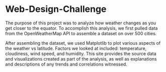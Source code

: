 # Web-Design-Challenge
     
The purpose of this project was to analyze how weather changes as you get closer to the equator. To accomplish this analysis, we first pulled data from the OpenWeatherMap API to assemble a dataset on over 500 cities.  

After assembling the dataset, we used Matplotlib to plot various aspects of the weather vs latitude. Factors we looked at included: temperature, cloudiness, wind speed, and humidity. This site provides the source data and visualizations created as part of the analysis, as well as explanations and descriptions of any trends and correlations witnessed.
                
